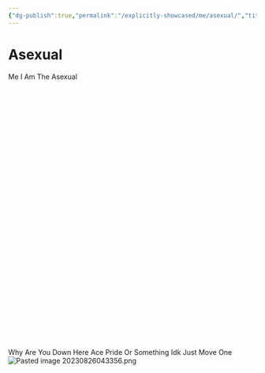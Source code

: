 ```yaml
---
{"dg-publish":true,"permalink":"/explicitly-showcased/me/asexual/","title":"Asexual","dgShowLocalGraph":false}
---
```



# Asexual
Me
I Am The Asexual
​

​

​

​

​

​

​

​

​

​

​

​

​

​

​

​

​

​

Why Are You Down Here
Ace Pride Or Something Idk Just Move One
![Pasted image 20230826043356.png](/img/user/images/Pasted%20image%2020230826043356.png)